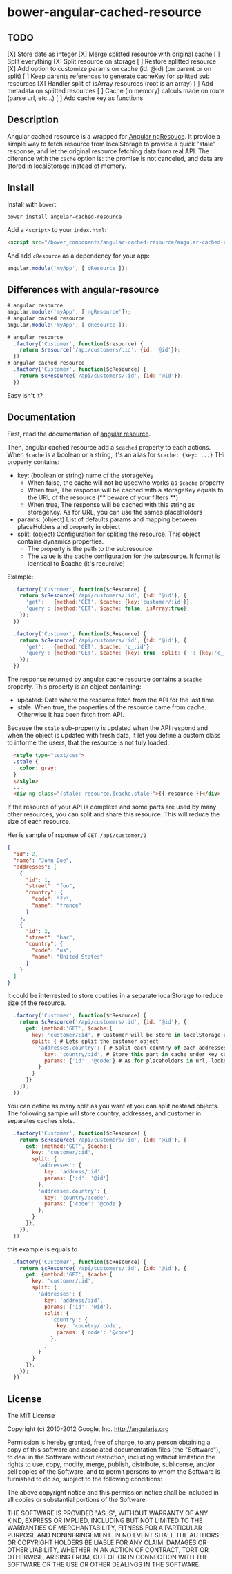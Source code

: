 # bower-angular-cached-resource

## TODO

[X] Store date as integer
[X] Merge splitted resource with original cache
[ ] Split everything
    [X] Split resource on storage
    [ ] Restore splitted resource
    [X] Add option to customize params on cache (id: @id) (on parent or on split)
    [ ] Keep parents references to generate cacheKey for splitted sub resources
    [X] Handler split of isArray resources (root is an array)
    [ ] Add metadata on splitted resources
[ ] Cache (in memory) calculs made on route (parse url, etc...)
[ ] Add cache key as functions

## Description

Angular cached resource is a wrapped for [Angular ngResouce](https://github.com/angular/angular.js/tree/master/src/ngResource).
It provide a simple way to fetch resource from localStorage to provide a quick "stale" response, and let the original resource fetching data from real API.
The diference with the `cache` option is: the promise is not canceled, and data are stored in localStorage instead of memory.

## Install

Install with `bower`:

```shell
bower install angular-cached-resource
```

Add a `<script>` to your `index.html`:

```html
<script src="/bower_components/angular-cached-resource/angular-cached-resource.js"></script>
```

And add `cResource` as a dependency for your app:

```javascript
angular.module('myApp', ['cResource']);
```

## Differences with angular-resource

```javascript
# angular resource
angular.module('myApp', ['ngResource']);
# angular cached resource
angular.module('myApp', ['cResource']);
```

```javascript
# angular resource
  .factory('Customer', function($resource) {
    return $resource('/api/customers/:id', {id: '@id'});
  })
# angular cached resource
  .factory('Customer', function($cResource) {
    return $cResource('/api/customers/:id', {id: '@id'});
  })
```

Easy isn't it?

## Documentation

First, read the documentation of [angular resource](http://docs.angularjs.org/api/ngResource).

Then, angular cached resource add a `$cached` property to each actions. When `$cache` is a boolean or a string, it's an alias for `$cache: {key: ...}` THi property contains:
- key: (boolean or string) name of the storageKey
    - When false, the cache will not be usedwho works as `$cache` property
    - When true, The response will be cached with a storageKey equals to the URL of the resource (** beware of your filters **)
    - When true, The response will be cached with this string as storageKey. As for URL, you can use the sames placeHolders
- params: (object) List of defaults params and mapping between placeHolders and property in object
- split: (object) Configuration for spliting the resource. This object contains dynamics properties.
    - The property is the path to the subresource.
    - The value is the cache configuration for the subrsource. It format is identical to $cache (it's recurcive)

Example:

```javascript
  .factory('Customer', function($cResource) {
    return $cResource('/api/customers/:id', {id: '@id'}, {
      'get':   {method:'GET', $cache: {key:'customer/:id'}},
      'query': {method:'GET', $cache: false, isArray:true},
    });
  })
```

```javascript
  .factory('Customer', function($cResource) {
    return $cResource('/api/customers/:id', {id: '@id'}, {
      'get':   {method:'GET', $cache: 'c_:id'},
      'query': {method:'GET', $cache: {key: true, split: {'': {key:'c_:customerId, params:{customerId:'@id'}}}, isArray:true},
    });
  })
```

The response returned by angular cache resource contains a `$cache` property. This property is an object containing:
- updated: Date where the resource fetch from the API for the last time
- stale: When true, the properties of the resource came from cache. Otherwise it has been fetch from API.

Because the `stale` sub-property is updated when the API respond and when the object is updated with fresh data, it let you define a custom class to informe the users, that the resource is not fuly loaded.

```html
  <style type="text/css">
  .stale {
    color: gray;
  }
  </style>
  ...
  <div ng-class="{stale: resource.$cache.stale}">{{ resource }}</div>
```

If the resource of your API is complexe and some parts are used by many other resources, you can split and share this resource.
This will reduce the size of each resource.

Her is sample of rsponse of `GET /api/customer/2`
```json
{
  "id": 2,
  "name": "John Doe",
  "addresses": [
    {
      "id": 1,
      "street": "foo",
      "country": {
        "code": "fr",
        "name": "france"
      }
    },
    {
      "id": 2,
      "street": "bar",
      "country": {
        "code": "us",
        "name": "United States"
      }
    }
  ]
}
```

It could be interrested to store coutries in a separate localStorage to reduce size of the resource.

```javascript
  .factory('Customer', function($cResource) {
    return $cResource('/api/customers/:id', {id: '@id'}, {
      get: {method:'GET', $cache:{
        key: 'customer/:id', # Customer will be store in localStorage under key customer/:customerId
        split: { # Lets split the customer object
          'addresses.country': { # Split each country of each addresses of the resource
            key: 'country/:id', # Store this part in cache under key country/:code
            params: {'id': '@code'} # As for placeholders in url, looks at @code property in the subObject Country
          }
        }
      }}
    });
  })

```

You can define as many split as you want et you can split nestead objects.
The following sample will store country, addresses, and customer in separates caches slots.

```javascript
  .factory('Customer', function($cResource) {
    return $cResource('/api/customers/:id', {id: '@id'}, {
      get: {method:'GET', $cache:{
        key: 'customer/:id',
        split: {
          'addresses': {
            key: 'address/:id',
            params: {'id': '@id'}
          },
          'addresses.country': {
            key: 'country/:code',
            params: {'code': '@code'}
          },
        }
      }},
    });
  })
```
this example is equals to

```javascript
  .factory('Customer', function($cResource) {
    return $cResource('/api/customers/:id', {id: '@id'}, {
      get: {method:'GET', $cache:{
        key: 'customer/:id',
        split: {
          'addresses': {
            key: 'address/:id',
            params: {'id': '@id'},
            split: {
              'country': {
                key: 'country/:code',
                params: {'code': '@code'}
              },
            }
          }
        }
      }},
    });
  })
```

## License

The MIT License

Copyright (c) 2010-2012 Google, Inc. http://angularjs.org

Permission is hereby granted, free of charge, to any person obtaining a copy
of this software and associated documentation files (the "Software"), to deal
in the Software without restriction, including without limitation the rights
to use, copy, modify, merge, publish, distribute, sublicense, and/or sell
copies of the Software, and to permit persons to whom the Software is
furnished to do so, subject to the following conditions:

The above copyright notice and this permission notice shall be included in
all copies or substantial portions of the Software.

THE SOFTWARE IS PROVIDED "AS IS", WITHOUT WARRANTY OF ANY KIND, EXPRESS OR
IMPLIED, INCLUDING BUT NOT LIMITED TO THE WARRANTIES OF MERCHANTABILITY,
FITNESS FOR A PARTICULAR PURPOSE AND NONINFRINGEMENT. IN NO EVENT SHALL THE
AUTHORS OR COPYRIGHT HOLDERS BE LIABLE FOR ANY CLAIM, DAMAGES OR OTHER
LIABILITY, WHETHER IN AN ACTION OF CONTRACT, TORT OR OTHERWISE, ARISING FROM,
OUT OF OR IN CONNECTION WITH THE SOFTWARE OR THE USE OR OTHER DEALINGS IN
THE SOFTWARE.
